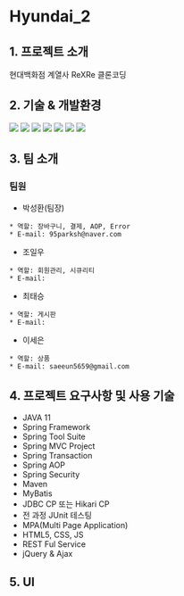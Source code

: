 # Hyundai_2
  
  
## 1. 프로젝트 소개 
현대백화점 계열사 ReXRe 클론코딩 


 
## 2. 기술 & 개발환경
<div align=> 
<img src="https://img.shields.io/badge/JAVA-007396?style=for-the-badge&logo=java&logoColor=white">
<img src="https://img.shields.io/badge/html-E34F26?style=for-the-badge&logo=html5&logoColor=white">
<img src="https://img.shields.io/badge/css-1572B6?style=for-the-badge&logo=css3&logoColor=white">
<img src="https://img.shields.io/badge/javascript-F7DF1E?style=for-the-badge&logo=javascript&logoColor=black">
<img src="https://img.shields.io/badge/eclipse-2C2255?style=for-the-badge&logo=eclipse&logoColor=white"> 
<img src="https://img.shields.io/badge/oracle-F80000?style=for-the-badge&logo=oracle&logoColor=white">
<img src="https://img.shields.io/badge/github-181717?style=for-the-badge&logo=github&logoColor=white">
</div>



## 3. 팀 소개

### 팀원


- 박성환(팀장)
 
 ```
 * 역할: 장바구니, 결제, AOP, Error
 * E-mail: 95parksh@naver.com
 ```

- 조일우

 ```
 * 역할: 회원관리, 시큐리티
 * E-mail: 
 ```

- 최태승
 
 ```
 * 역할: 게시판
 * E-mail: 
 ```
 - 이세은
 
 ```
 * 역할: 상품
 * E-mail: saeeun5659@gmail.com
 ```

## 4. 프로젝트 요구사항 및 사용 기술 

- JAVA 11
- Spring Framework 
- Spring Tool Suite 
- Spring MVC Project 
- Spring Transaction 
- Spring AOP 
- Spring Security 
- Maven 
- MyBatis 
- JDBC CP 또는 Hikari CP 
- 전 과정 JUnit 테스팅 
- MPA(Multi Page Application) 
- HTML5, CSS, JS 
- REST Ful Service 
- jQuery & Ajax 

## 5. UI
 
